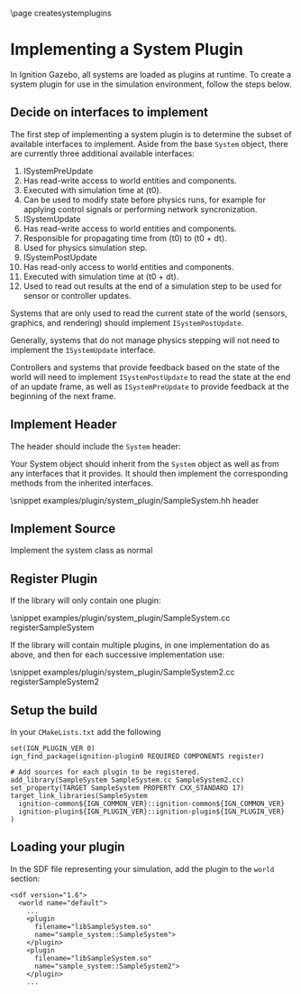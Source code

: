 \page createsystemplugins

# Implementing a System Plugin

In Ignition Gazebo, all systems are loaded as plugins at runtime.  To create
a system plugin for use in the simulation environment, follow the steps
below.

## Decide on interfaces to implement

The first step of implementing a system plugin is to determine the subset of
available interfaces to implement.  Aside from the base `System` object,
there are currently three additional available interfaces:

1. ISystemPreUpdate
  1. Has read-write access to world entities and components.
  2. Executed with simulation time at (t0).
  3. Can be used to modify state before physics runs, for example for applying control signals or performing network syncronization.
2. ISystemUpdate
  1. Has read-write access to world entities and components.
  2. Responsible for propagating time from (t0) to (t0 + dt).
  3. Used for physics simulation step.
3. ISystemPostUpdate
  1. Has read-only access to world entities and components.
  2. Executed with simulation time at (t0 + dt).
  3. Used to read out results at the end of a simulation step to be used for sensor or controller updates.

Systems that are only used to read the current state of the world (sensors,
graphics, and rendering) should implement `ISystemPostUpdate`.

Generally, systems that do not manage physics stepping will not need to
implement the `ISystemUpdate` interface.

Controllers and systems that provide feedback based on the state of the
world will need to implement `ISystemPostUpdate` to read the state at the
end of an update frame, as well as `ISystemPreUpdate` to provide feedback at
the beginning of the next frame.

## Implement Header

The header should include the `System` header:

Your System object should inherit from the `System` object as well as from
any interfaces that it provides.  It should then implement the corresponding
methods from the inherited interfaces.

\snippet examples/plugin/system_plugin/SampleSystem.hh header

## Implement Source

Implement the system class as normal

## Register Plugin

If the library will only contain one plugin:

\snippet examples/plugin/system_plugin/SampleSystem.cc registerSampleSystem

If the library will contain multiple plugins, in one implementation do as
above, and then for each successive implementation use:

\snippet examples/plugin/system_plugin/SampleSystem2.cc registerSampleSystem2

## Setup the build

In your `CMakeLists.txt` add the following

```
set(IGN_PLUGIN_VER 0)
ign_find_package(ignition-plugin0 REQUIRED COMPONENTS register)

# Add sources for each plugin to be registered.
add_library(SampleSystem SampleSystem.cc SampleSystem2.cc)
set_property(TARGET SampleSystem PROPERTY CXX_STANDARD 17)
target_link_libraries(SampleSystem
  ignition-common${IGN_COMMON_VER}::ignition-common${IGN_COMMON_VER}
  ignition-plugin${IGN_PLUGIN_VER}::ignition-plugin${IGN_PLUGIN_VER}
)
```

## Loading your plugin

In the SDF file representing your simulation, add the plugin to the `world` section:

```{.xml}
<sdf version="1.6">
  <world name="default">
    ...
    <plugin
      filename="libSampleSystem.so"
      name="sample_system::SampleSystem">
    </plugin>
    <plugin
      filename="libSampleSystem.so"
      name="sample_system::SampleSystem2">
    </plugin>
    ...
```
